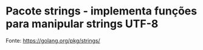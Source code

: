
# Pacote strings - implementa funções para manipular strings UTF-8

Fonte: https://golang.org/pkg/strings/
